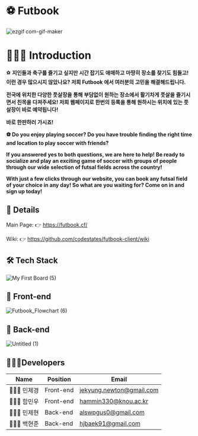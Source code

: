 # ⚽ Futbook

![ezgif com-gif-maker](https://user-images.githubusercontent.com/71122594/116981025-f44a1380-ad01-11eb-9ba9-5ef606b315f2.gif)


# 💁🏻‍♂️ Introduction
⚽ **지인들과 축구를 즐기고 싶지만 시간 잡기도 애매하고 마땅히 장소를 찾기도 힘들고! 이런 경우 많으시지 않았나요? 저희 Futbook 에서 여러분의 고민을 해결해드립니다.**

**전국에 위치한 다양한 풋살장을 통해 부담없이 원하는 장소에서 활기차게 풋살을 즐기시면서 친목을 다져주세요! 저희 웹페이지로 한번의 등록을 통해 원하시는 위치에 있는 풋살장이 바로 예약됩니다!**

**바로 한판하러 가시죠!**

**⚽ Do you enjoy playing soccer? Do you have trouble finding the right time and location to play soccer with friends?**

**If you answered yes to both questions, we are here to help! Be ready to socialize and play an exciting game of soccer with groups of 
     people through our wide selection of futsal fields across the country!**

**With just a few clicks through our website, you can book any futsal field of your choice in any day! So what are you waiting for? Come on 
    in and sign up today!**

## 🥅 Details
Main Page: 👉 https://futbook.cf/

Wiki: 👉 https://github.com/codestates/futbook-client/wiki

## 🛠 Tech Stack
![My First Board (5)](https://user-images.githubusercontent.com/71122594/116988810-dd102380-ad0b-11eb-9084-c7212dcc7b6b.jpg)

## 🔧 Front-end
![Futbook_Flowchart (6)](https://user-images.githubusercontent.com/71122594/117303068-44b6a200-aeb7-11eb-9165-a50f2c64582b.jpg)

## 🔨 Back-end
![Untitled (1)](https://user-images.githubusercontent.com/71122594/117003286-9f1cfa80-ad1f-11eb-9e74-bac1ae27b520.jpg)

## 🙆🏻‍♂️Developers
| Name  | Position   | Email              | 
| ----- | ---------- | ------------------ |
| 👨🏻‍💻 민제경 |  Front-end  | jekyung.newton@gmail.com| 
| 👨🏻‍💻 함민우 |  Front-end   | hammin330@knou.ac.kr | 
| 👨🏻‍💻 민제현 |  Back-end   | alswpgus0@gmail.com | 
| 👨🏻‍💻 백현준 |  Back-end | hjbaek91@gmail.com |
